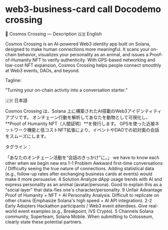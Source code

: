 # web3-business-card call Docodemo crossing
🌌 Cosmos Crossing — Description
🇬🇧 English

Cosmos Crossing is an AI-powered Web3 identity app built on Solana, designed to make human connections more meaningful.
It scans your on-chain behavior, visualizes your personality as an animal, and issues a Proof-of-Humanity NFT to verify authenticity.
With GPS-based networking and low-cost NFT expansion, Cosmos Crossing helps people connect smoothly at Web3 events, DAOs, and beyond.

Tagline:

“Turning your on-chain activity into a conversation starter.”

🇯🇵 日本語

Cosmos Crossing は、Solana 上に構築されたAI搭載のWeb3アイデンティティアプリです。
オンチェーン行動を解析してあなたを動物として可視化し、**Proof of Humanity NFT（人間証明）**を発行します。
GPSを使った近接ネットワーク機能と低コストNFT拡張により、イベントやDAOでの初対面の会話をスムーズにします。

タグライン：

「あなたのオンチェーン活動を“会話のきっかけ”に。」
we have to know each other when we begin new era
1-1 Problem	Awkward first-time conversations / Difficulty seeing the true nature of connections.	Adding statistical data (e.g., follow-up rates after exchanging business cards at events) would make it more persuasive.
4 Solution	Analyze dApp usage trends with AI and express personality as an animal (avatar/persona).	Good to explain this as a "social layer" that data-fies one's character/personality.
9 Unfair Advantage	Proof of Humanity + NFT + AI Personality Analysis.	Difficult to replicate on other chains (Emphasize Solana's high speed + AI API integration).
2-2 Early Adopters	Hackathon participants / Web3 event attendees.	Give real-world event examples (e.g., Breakpoint, IVS Crypto).
5 Channels	Solana community, Superteam, Solana Mobile.	When submitting to Colosseum, clearly state these potential partners.
